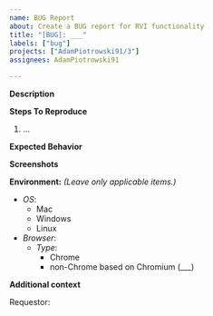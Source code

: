 ```yaml
---
name: BUG Report
about: Create a BUG report for RVI functionality
title: "[BUG]: ___"
labels: ["bug"]
projects: ["AdamPiotrowski91/3"]
assignees: AdamPiotrowski91

---
```


**Description**


**Steps To Reproduce**

1. ...


**Expected Behavior**


**Screenshots**


**Environment:** *(Leave only applicable items.)*

- *OS*:
  - Mac
  - Windows
  - Linux
- *Browser*:
  - *Type*:
    - Chrome
    - non-Chrome based on Chromium (___)


**Additional context**

Requestor:
